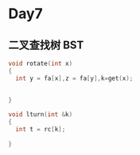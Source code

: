 # Day7



## 二叉查找树 BST

```c++
void rotate(int x)
{
  int y = fa[x],z = fa[y],k=get(x);
  
  
}
```



```c++
void lturn(int &k)
{
  int t = rc[k];
  
}
```


